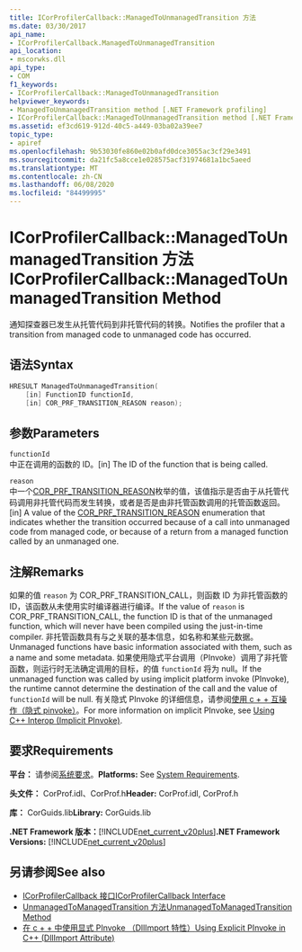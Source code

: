 ```yaml
---
title: ICorProfilerCallback::ManagedToUnmanagedTransition 方法
ms.date: 03/30/2017
api_name:
- ICorProfilerCallback.ManagedToUnmanagedTransition
api_location:
- mscorwks.dll
api_type:
- COM
f1_keywords:
- ICorProfilerCallback::ManagedToUnmanagedTransition
helpviewer_keywords:
- ManagedToUnmanagedTransition method [.NET Framework profiling]
- ICorProfilerCallback::ManagedToUnmanagedTransition method [.NET Framework profiling]
ms.assetid: ef3cd619-912d-40c5-a449-03ba02a39ee7
topic_type:
- apiref
ms.openlocfilehash: 9b53030fe860e02b0afd0dce3055ac3cf29e3491
ms.sourcegitcommit: da21fc5a8cce1e028575acf31974681a1bc5aeed
ms.translationtype: MT
ms.contentlocale: zh-CN
ms.lasthandoff: 06/08/2020
ms.locfileid: "84499995"
---
```

# <a name="icorprofilercallbackmanagedtounmanagedtransition-method"></a><span data-ttu-id="e5d10-102">ICorProfilerCallback::ManagedToUnmanagedTransition 方法</span><span class="sxs-lookup"><span data-stu-id="e5d10-102">ICorProfilerCallback::ManagedToUnmanagedTransition Method</span></span>
<span data-ttu-id="e5d10-103">通知探查器已发生从托管代码到非托管代码的转换。</span><span class="sxs-lookup"><span data-stu-id="e5d10-103">Notifies the profiler that a transition from managed code to unmanaged code has occurred.</span></span>  
  
## <a name="syntax"></a><span data-ttu-id="e5d10-104">语法</span><span class="sxs-lookup"><span data-stu-id="e5d10-104">Syntax</span></span>  
  
```cpp  
HRESULT ManagedToUnmanagedTransition(  
    [in] FunctionID functionId,  
    [in] COR_PRF_TRANSITION_REASON reason);  
```  
  
## <a name="parameters"></a><span data-ttu-id="e5d10-105">参数</span><span class="sxs-lookup"><span data-stu-id="e5d10-105">Parameters</span></span>  
 `functionId`  
 <span data-ttu-id="e5d10-106">中正在调用的函数的 ID。</span><span class="sxs-lookup"><span data-stu-id="e5d10-106">[in] The ID of the function that is being called.</span></span>  
  
 `reason`  
 <span data-ttu-id="e5d10-107">中一个[COR_PRF_TRANSITION_REASON](cor-prf-transition-reason-enumeration.md)枚举的值，该值指示是否由于从托管代码调用非托管代码而发生转换，或者是否是由非托管函数调用的托管函数返回。</span><span class="sxs-lookup"><span data-stu-id="e5d10-107">[in] A value of the [COR_PRF_TRANSITION_REASON](cor-prf-transition-reason-enumeration.md) enumeration that indicates whether the transition occurred because of a call into unmanaged code from managed code, or because of a return from a managed function called by an unmanaged one.</span></span>  
  
## <a name="remarks"></a><span data-ttu-id="e5d10-108">注解</span><span class="sxs-lookup"><span data-stu-id="e5d10-108">Remarks</span></span>  
 <span data-ttu-id="e5d10-109">如果的值 `reason` 为 COR_PRF_TRANSITION_CALL，则函数 ID 为非托管函数的 ID，该函数从未使用实时编译器进行编译。</span><span class="sxs-lookup"><span data-stu-id="e5d10-109">If the value of `reason` is COR_PRF_TRANSITION_CALL, the function ID is that of the unmanaged function, which will never have been compiled using the just-in-time compiler.</span></span> <span data-ttu-id="e5d10-110">非托管函数具有与之关联的基本信息，如名称和某些元数据。</span><span class="sxs-lookup"><span data-stu-id="e5d10-110">Unmanaged functions have basic information associated with them, such as a name and some metadata.</span></span> <span data-ttu-id="e5d10-111">如果使用隐式平台调用（PInvoke）调用了非托管函数，则运行时无法确定调用的目标，的值 `functionId` 将为 null。</span><span class="sxs-lookup"><span data-stu-id="e5d10-111">If the unmanaged function was called by using implicit platform invoke (PInvoke), the runtime cannot determine the destination of the call and the value of `functionId` will be null.</span></span> <span data-ttu-id="e5d10-112">有关隐式 PInvoke 的详细信息，请参阅[使用 c + + 互操作（隐式 pinvoke）](/cpp/dotnet/using-cpp-interop-implicit-pinvoke)。</span><span class="sxs-lookup"><span data-stu-id="e5d10-112">For more information on implicit PInvoke, see [Using C++ Interop (Implicit PInvoke)](/cpp/dotnet/using-cpp-interop-implicit-pinvoke).</span></span>  
  
## <a name="requirements"></a><span data-ttu-id="e5d10-113">要求</span><span class="sxs-lookup"><span data-stu-id="e5d10-113">Requirements</span></span>  
 <span data-ttu-id="e5d10-114">**平台：** 请参阅[系统要求](../../get-started/system-requirements.md)。</span><span class="sxs-lookup"><span data-stu-id="e5d10-114">**Platforms:** See [System Requirements](../../get-started/system-requirements.md).</span></span>  
  
 <span data-ttu-id="e5d10-115">**头文件：** CorProf.idl、CorProf.h</span><span class="sxs-lookup"><span data-stu-id="e5d10-115">**Header:** CorProf.idl, CorProf.h</span></span>  
  
 <span data-ttu-id="e5d10-116">**库：** CorGuids.lib</span><span class="sxs-lookup"><span data-stu-id="e5d10-116">**Library:** CorGuids.lib</span></span>  
  
 <span data-ttu-id="e5d10-117">**.NET Framework 版本：**[!INCLUDE[net_current_v20plus](../../../../includes/net-current-v20plus-md.md)]</span><span class="sxs-lookup"><span data-stu-id="e5d10-117">**.NET Framework Versions:** [!INCLUDE[net_current_v20plus](../../../../includes/net-current-v20plus-md.md)]</span></span>  
  
## <a name="see-also"></a><span data-ttu-id="e5d10-118">另请参阅</span><span class="sxs-lookup"><span data-stu-id="e5d10-118">See also</span></span>

- [<span data-ttu-id="e5d10-119">ICorProfilerCallback 接口</span><span class="sxs-lookup"><span data-stu-id="e5d10-119">ICorProfilerCallback Interface</span></span>](icorprofilercallback-interface.md)
- [<span data-ttu-id="e5d10-120">UnmanagedToManagedTransition 方法</span><span class="sxs-lookup"><span data-stu-id="e5d10-120">UnmanagedToManagedTransition Method</span></span>](icorprofilercallback-unmanagedtomanagedtransition-method.md)
- [<span data-ttu-id="e5d10-121">在 c + + 中使用显式 PInvoke （DllImport 特性）</span><span class="sxs-lookup"><span data-stu-id="e5d10-121">Using Explicit PInvoke in C++ (DllImport Attribute)</span></span>](/cpp/dotnet/using-explicit-pinvoke-in-cpp-dllimport-attribute)
